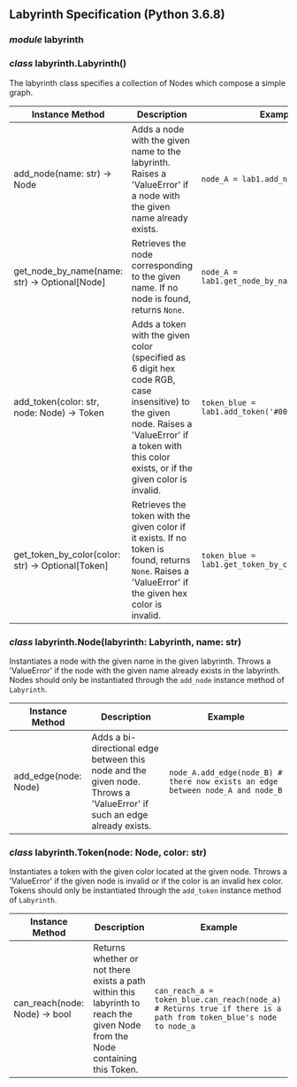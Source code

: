 ## Labyrinth Specification (Python 3.6.8)

### _module_ **labyrinth**


### _class_ labyrinth.**Labyrinth**()

The labyrinth class specifies a collection of Nodes which compose a simple graph.

| Instance Method | Description | Example |
|-----------------|-------------|---------|
| add_node(name: str) -> Node | Adds a node with the given name to the labyrinth. Raises a 'ValueError' if a node with the given name already exists. | `node_A = lab1.add_node('A')`
| get_node_by_name(name: str) -> Optional[Node] | Retrieves the node corresponding to the given name. If no node is found, returns `None`. | `node_A = lab1.get_node_by_name('A')`
| add_token(color: str, node: Node) -> Token | Adds a token with the given color (specified as 6 digit hex code RGB, case insensitive) to the given node. Raises a 'ValueError' if a token with this color exists, or if the given color is invalid. | `token_blue = lab1.add_token('#0000ff', node_A)`
get_token_by_color(color: str) -> Optional[Token] | Retrieves the token with the given color if it exists. If no token is found, returns `None`. Raises a 'ValueError' if the given hex color is invalid. | `token_blue = lab1.get_token_by_color('#0000ff')` 

### _class_ labyrinth.**Node**(labyrinth: Labyrinth, name: str)

Instantiates a node with the given name in the given labyrinth. Throws a 'ValueError' if the node with the given name already exists in the labyrinth.
Nodes should only be instantiated through the `add_node` instance method of `Labyrinth`.

| Instance Method | Description | Example |
|-----------------|-------------|---------|
| add_edge(node: Node) | Adds a bi-directional edge between this node and the given node. Throws a 'ValueError' if such an edge already exists. | `node_A.add_edge(node_B) # there now exists an edge between node_A and node_B`

### _class_ labyrinth.**Token**(node: Node, color: str)

Instantiates a token with the given color located at the given node. Throws a 'ValueError' if the given node is invalid or if the color is an invalid hex color.
Tokens should only be instantiated through the `add_token` instance method of `Labyrinth`.

| Instance Method | Description | Example |
|-----------------|-------------|---------|
| can_reach(node: Node) -> bool | Returns whether or not there exists a path within this labyrinth to reach the given Node from the Node containing this Token. | `can_reach_a = token_blue.can_reach(node_a) # Returns true if there is a path from token_blue's node to node_a` |
